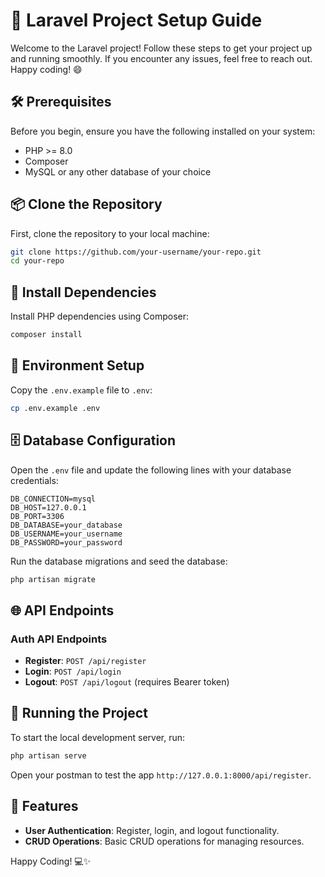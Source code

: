 # 🚀 Laravel Project Setup Guide

Welcome to the Laravel project! Follow these steps to get your project up and running smoothly. If you encounter any issues, feel free to reach out. Happy coding! 😄

## 🛠️ Prerequisites

Before you begin, ensure you have the following installed on your system:

- PHP >= 8.0
- Composer
- MySQL or any other database of your choice

## 📦 Clone the Repository

First, clone the repository to your local machine:

```bash
git clone https://github.com/your-username/your-repo.git
cd your-repo
```

## 🔧 Install Dependencies

Install PHP dependencies using Composer:

```bash
composer install
```

## 🔑 Environment Setup

Copy the `.env.example` file to `.env`:

```bash
cp .env.example .env
```

## 🗄️ Database Configuration

Open the `.env` file and update the following lines with your database credentials:

```env
DB_CONNECTION=mysql
DB_HOST=127.0.0.1
DB_PORT=3306
DB_DATABASE=your_database
DB_USERNAME=your_username
DB_PASSWORD=your_password
```

Run the database migrations and seed the database:

```bash
php artisan migrate
```

## 🌐 API Endpoints

### Auth API Endpoints

- **Register**: `POST /api/register`
- **Login**: `POST /api/login`
- **Logout**: `POST /api/logout` (requires Bearer token)

## 🔄 Running the Project

To start the local development server, run:

```bash
php artisan serve
```

Open your postman to test the app `http://127.0.0.1:8000/api/register`.

## 🌟 Features

- **User Authentication**: Register, login, and logout functionality.
- **CRUD Operations**: Basic CRUD operations for managing resources.



Happy Coding! 💻✨
